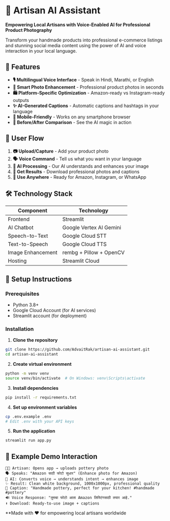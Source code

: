 # 🎨 Artisan AI Assistant

**Empowering Local Artisans with Voice-Enabled AI for Professional Product Photography**

Transform your handmade products into professional e-commerce listings and stunning social media content using the power of AI and voice interaction in your local language.

## 🌟 Features

- **🎙️ Multilingual Voice Interface** - Speak in Hindi, Marathi, or English
- **📸 Smart Photo Enhancement** - Professional product photos in seconds
- **🛍️ Platform-Specific Optimization** - Amazon-ready vs Instagram-ready outputs
- **✨ AI-Generated Captions** - Automatic captions and hashtags in your language
- **📱 Mobile-Friendly** - Works on any smartphone browser
- **🔄 Before/After Comparison** - See the AI magic in action

## 🚀 User Flow

1. **📷 Upload/Capture** - Add your product photo
2. **🗣️ Voice Command** - Tell us what you want in your language
3. **🤖 AI Processing** - Our AI understands and enhances your image
4. **📱 Get Results** - Download professional photos and captions
5. **💼 Use Anywhere** - Ready for Amazon, Instagram, or WhatsApp

## 🛠️ Technology Stack

| Component | Technology |
|-----------|------------|
| Frontend | Streamlit |
| AI Chatbot | Google Vertex AI Gemini |
| Speech-to-Text | Google Cloud STT |
| Text-to-Speech | Google Cloud TTS |
| Image Enhancement | rembg + Pillow + OpenCV |
| Hosting | Streamlit Cloud |

## 🔧 Setup Instructions

### Prerequisites
- Python 3.8+
- Google Cloud Account (for AI services)
- Streamlit account (for deployment)

### Installation

1. **Clone the repository**
```bash
git clone https://github.com/AdvaitRak/artisan-ai-assistant.git
cd artisan-ai-assistant
```

2. **Create virtual environment**
```bash
python -m venv venv
source venv/bin/activate  # On Windows: venv\Scripts\activate
```

3. **Install dependencies**
```bash
pip install -r requirements.txt
```

4. **Set up environment variables**
```bash
cp .env.example .env
# Edit .env with your API keys
```

5. **Run the application**
```bash
streamlit run app.py
```

## 🎯 Example Demo Interaction

```
🧑‍🎨 Artisan: Opens app → uploads pottery photo
🗣️ Speaks: "Amazon साठी फोटो सुधार" (Enhance photo for Amazon)
🤖 AI: Converts voice → understands intent → enhances image
✨ Result: Clean white background, 1000x1000px, professional quality
📝 Caption: "Handmade pottery, perfect for your kitchen! #handmade #pottery"
🔊 Voice Response: "तुमचा फोटो आता Amazon लिस्टिंगसाठी तयार आहे."
⬇️ Download: Ready-to-use image + captions
```

**Made with ❤️ for empowering local artisans worldwide